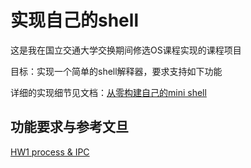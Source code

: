 # 实现自己的shell

这是我在国立交通大学交换期间修选OS课程实现的课程项目

目标：实现一个简单的shell解释器，要求支持如下功能

详细的实现细节见文档：[从零构建自己的mini shell](./build_mysh.md)

## 功能要求与参考文旦 

[HW1 process & IPC](./SPEC.md)
